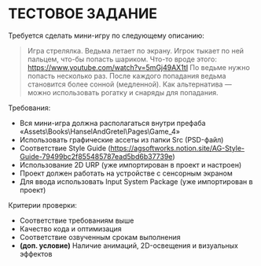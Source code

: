 # ТЕСТОВОЕ ЗАДАНИЕ #

Требуется сделать мини-игру по следующему описанию:
>  Игра стрелялка.  Ведьма летает по экрану. Игрок тыкает по ней пальцем,
>  что-бы попасть шариком. Что-то вроде этого:
>  https://www.youtube.com/watch?v=5mGj49AX1tI По ведьме нужно попасть
>  несколько раз. После каждого попадания ведьма становится более сонной
>  (медленной). Как альтернатива — можно использовать рогатку и снаряды
>  для попадания.

Требования:
*  Вся мини-игра должна располагаться внутри префаба «Assets\Books\HanselAndGretel\Pages\Game_4»
*  Использовать графические ассеты из папки Src (PSD-файл)
*  Соответствие Style Guide (https://agsoftworks.notion.site/AG-Style-Guide-79499bc2f855485787ead5bd6b37739e)
*  Использование 2D URP (уже импортирован в проект и настроен)
*  Проект должен работать на устройстве с сенсорным экраном
*  Для ввода использовать Input System Package (уже импортирован в проект)

Критерии проверки:
*  Соответствие требованиям выше
*  Качество кода и оптимизация
*  Соответствие озвученным срокам выполнения
*  **(доп. условие)** Наличие анимаций, 2D-освещения и визуальных эффектов